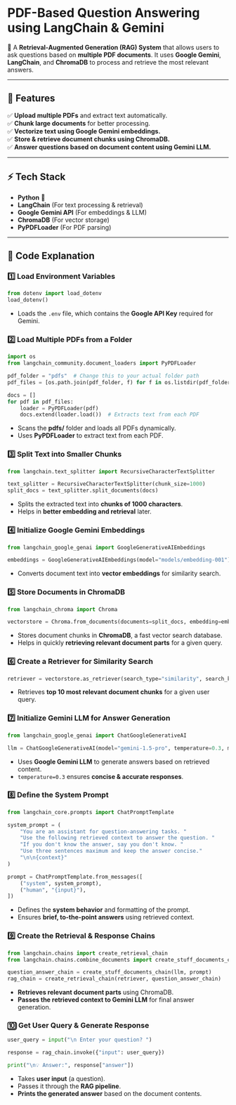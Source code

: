 # **PDF-Based Question Answering using LangChain & Gemini**  
🚀 A **Retrieval-Augmented Generation (RAG) System** that allows users to ask questions based on **multiple PDF documents**. It uses **Google Gemini**, **LangChain**, and **ChromaDB** to process and retrieve the most relevant answers.  

---

## **📝 Features**  
✅ **Upload multiple PDFs** and extract text automatically.  
✅ **Chunk large documents** for better processing.  
✅ **Vectorize text using Google Gemini embeddings.**  
✅ **Store & retrieve document chunks using ChromaDB.**  
✅ **Answer questions based on document content using Gemini LLM.**  

---

## **⚡ Tech Stack**  
- **Python** 🐍  
- **LangChain** (For text processing & retrieval)  
- **Google Gemini API** (For embeddings & LLM)  
- **ChromaDB** (For vector storage)  
- **PyPDFLoader** (For PDF parsing)  

---

## **📜 Code Explanation**  

### **1️⃣ Load Environment Variables**  
```python
from dotenv import load_dotenv
load_dotenv()
```
- Loads the `.env` file, which contains the **Google API Key** required for Gemini.  

### **2️⃣ Load Multiple PDFs from a Folder**  
```python
import os
from langchain_community.document_loaders import PyPDFLoader

pdf_folder = "pdfs"  # Change this to your actual folder path
pdf_files = [os.path.join(pdf_folder, f) for f in os.listdir(pdf_folder) if f.endswith(".pdf")]

docs = []
for pdf in pdf_files:
    loader = PyPDFLoader(pdf)
    docs.extend(loader.load())  # Extracts text from each PDF
```
- Scans the **pdfs/** folder and loads all PDFs dynamically.  
- Uses **PyPDFLoader** to extract text from each PDF.  

### **3️⃣ Split Text into Smaller Chunks**  
```python
from langchain.text_splitter import RecursiveCharacterTextSplitter

text_splitter = RecursiveCharacterTextSplitter(chunk_size=1000)
split_docs = text_splitter.split_documents(docs)
```
- Splits the extracted text into **chunks of 1000 characters**.  
- Helps in **better embedding and retrieval** later.  

### **4️⃣ Initialize Google Gemini Embeddings**  
```python
from langchain_google_genai import GoogleGenerativeAIEmbeddings

embeddings = GoogleGenerativeAIEmbeddings(model="models/embedding-001")
```
- Converts document text into **vector embeddings** for similarity search.  

### **5️⃣ Store Documents in ChromaDB**  
```python
from langchain_chroma import Chroma

vectorstore = Chroma.from_documents(documents=split_docs, embedding=embeddings)
```
- Stores document chunks in **ChromaDB**, a fast vector search database.  
- Helps in quickly **retrieving relevant document parts** for a given query.  

### **6️⃣ Create a Retriever for Similarity Search**  
```python
retriever = vectorstore.as_retriever(search_type="similarity", search_kwargs={"k": 10})
```
- Retrieves **top 10 most relevant document chunks** for a given user query.  

### **7️⃣ Initialize Gemini LLM for Answer Generation**  
```python
from langchain_google_genai import ChatGoogleGenerativeAI

llm = ChatGoogleGenerativeAI(model="gemini-1.5-pro", temperature=0.3, max_tokens=500)
```
- Uses **Google Gemini LLM** to generate answers based on retrieved content.  
- `temperature=0.3` ensures **concise & accurate responses**.  

### **8️⃣ Define the System Prompt**  
```python
from langchain_core.prompts import ChatPromptTemplate

system_prompt = (
    "You are an assistant for question-answering tasks. "
    "Use the following retrieved context to answer the question. "
    "If you don't know the answer, say you don't know. "
    "Use three sentences maximum and keep the answer concise."
    "\n\n{context}"
)

prompt = ChatPromptTemplate.from_messages([
    ("system", system_prompt),
    ("human", "{input}"),
])
```
- Defines the **system behavior** and formatting of the prompt.  
- Ensures **brief, to-the-point answers** using retrieved context.  

### **9️⃣ Create the Retrieval & Response Chains**  
```python
from langchain.chains import create_retrieval_chain
from langchain.chains.combine_documents import create_stuff_documents_chain

question_answer_chain = create_stuff_documents_chain(llm, prompt)
rag_chain = create_retrieval_chain(retriever, question_answer_chain)
```
- **Retrieves relevant document parts** using ChromaDB.  
- **Passes the retrieved context to Gemini LLM** for final answer generation.  

### **🔟 Get User Query & Generate Response**  
```python
user_query = input("\n Enter your question? ")

response = rag_chain.invoke({"input": user_query})

print("\n💡 Answer:", response["answer"])
```
- Takes **user input** (a question).  
- Passes it through the **RAG pipeline**.  
- **Prints the generated answer** based on the document contents.  
